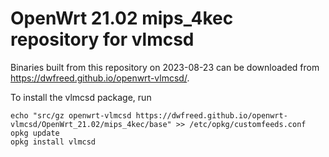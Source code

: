 OpenWrt 21.02 mips_4kec repository for vlmcsd
========

Binaries built from this repository on 2023-08-23 can be downloaded from <https://dwfreed.github.io/openwrt-vlmcsd/>.

To install the vlmcsd package, run

```
echo "src/gz openwrt-vlmcsd https://dwfreed.github.io/openwrt-vlmcsd/OpenWrt_21.02/mips_4kec/base" >> /etc/opkg/customfeeds.conf
opkg update
opkg install vlmcsd
```
